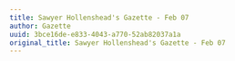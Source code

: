 ```yaml
---
title: Sawyer Hollenshead's Gazette - Feb 07
author: Gazette
uuid: 3bce16de-e833-4043-a770-52ab82037a1a
original_title: Sawyer Hollenshead's Gazette - Feb 07
---
```


